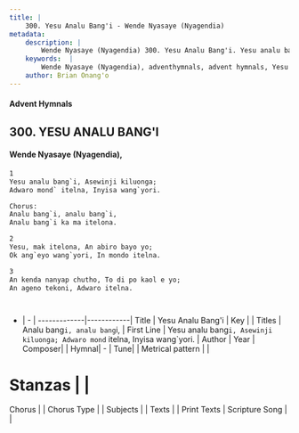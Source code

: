 ```yaml
---
title: |
    300. Yesu Analu Bang'i - Wende Nyasaye (Nyagendia)
metadata:
    description: |
        Wende Nyasaye (Nyagendia) 300. Yesu Analu Bang'i. Yesu analu bang`i, Asewinji kiluonga; Adwaro mond` itelna, Inyisa wang`yori.  Chorus: Analu bang`i, analu bang`i, Analu bang`i ka ma itelona.  
    keywords:  |
        Wende Nyasaye (Nyagendia), adventhymnals, advent hymnals, Yesu Analu Bang'i, Yesu analu bang`i, Asewinji kiluonga; Adwaro mond` itelna, Inyisa wang`yori.. Analu bang`i, analu bang`i,
    author: Brian Onang'o
---
```


#### Advent Hymnals
## 300. YESU ANALU BANG'I
####  Wende Nyasaye (Nyagendia),

```txt
1
Yesu analu bang`i, Asewinji kiluonga;
Adwaro mond` itelna, Inyisa wang`yori.

Chorus:
Analu bang`i, analu bang`i,
Analu bang`i ka ma itelona.

2
Yesu, mak itelona, An abiro bayo yo;
Ok ang`eyo wang`yori, In mondo itelna.

3
An kenda nanyap chutho, To di po kaol e yo;
An ageno tekoni, Adwaro itelna.




```

- |   -  |
-------------|------------|
Title | Yesu Analu Bang'i |
Key |  |
Titles | Analu bang`i, analu bang`i, |
First Line | Yesu analu bang`i, Asewinji kiluonga; Adwaro mond` itelna, Inyisa wang`yori. |
Author | 
Year | 
Composer| |
Hymnal|  - |
Tune|  |
Metrical pattern | |
# Stanzas |  |
Chorus |  |
Chorus Type |  |
Subjects | |
Texts |  |
Print Texts | 
Scripture Song |  |
    
